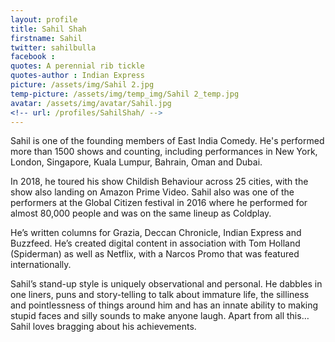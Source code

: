 ```yaml
---
layout: profile 
title: Sahil Shah
firstname: Sahil
twitter: sahilbulla
facebook : 
quotes: A perennial rib tickle
quotes-author : Indian Express
picture: /assets/img/Sahil 2.jpg
temp-picture: /assets/img/temp_img/Sahil 2_temp.jpg
avatar: /assets/img/avatar/Sahil.jpg
<!-- url: /profiles/SahilShah/ -->
---
```

Sahil is one of the founding members of East India Comedy.  He's performed more than 1500 shows and counting, including performances in New York, London, Singapore, Kuala Lumpur, Bahrain, Oman and Dubai.

In 2018, he toured his show Childish Behaviour across 25 cities, with the show also landing on Amazon Prime Video. Sahil also was one of the performers at the Global Citizen festival in 2016 where he performed for almost 80,000 people and was on the same lineup as Coldplay.

He’s written columns for Grazia, Deccan Chronicle, Indian Express and Buzzfeed. He’s created digital content in association with Tom Holland (Spiderman) as well as Netflix, with a Narcos Promo that was featured internationally.

Sahil’s stand-up style is uniquely observational and personal.  He dabbles in one liners, puns and 
story-telling to talk about immature life, the silliness and pointlessness of things around him and has an innate ability to making stupid faces and silly sounds to make anyone laugh.
Apart from all this…Sahil loves bragging about his achievements.
